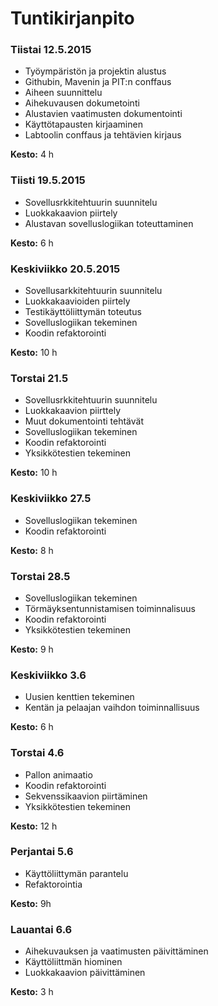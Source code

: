 # Tuntikirjanpito

### Tiistai 12.5.2015

* Työympäristön ja projektin alustus 
* Githubin, Mavenin ja PIT:n conffaus
* Aiheen suunnittelu
* Aihekuvausen dokumetointi
* Alustavien vaatimusten dokumentointi
* Käyttötapausten kirjaaminen
* Labtoolin conffaus ja tehtävien kirjaus 

**Kesto:** 4 h

### Tiisti 19.5.2015

* Sovellusrkkitehtuurin suunnitelu
* Luokkakaavion piirtely
* Alustavan sovelluslogiikan toteuttaminen

**Kesto:** 6 h

### Keskiviikko 20.5.2015

* Sovellusarkkitehtuurin suunnitelu
* Luokkakaavioiden piirtely
* Testikäyttöliittymän toteutus
* Sovelluslogiikan tekeminen
* Koodin refaktorointi

**Kesto:** 10 h

### Torstai 21.5

* Sovellusrkkitehtuurin suunnitelu
* Luokkakaavion piirttely
* Muut dokumentointi tehtävät
* Sovelluslogiikan tekeminen
* Koodin refaktorointi
* Yksikkötestien tekeminen

**Kesto:** 10 h

### Keskiviikko 27.5

* Sovelluslogiikan tekeminen
* Koodin refaktorointi

**Kesto:** 8 h

### Torstai 28.5

* Sovelluslogiikan tekeminen
* Törmäyksentunnistamisen toiminnalisuus
* Koodin refaktorointi
* Yksikkötestien tekeminen

**Kesto:** 9 h

### Keskiviikko 3.6

* Uusien kenttien tekeminen
* Kentän ja pelaajan vaihdon toiminnallisuus

**Kesto:** 6 h

### Torstai 4.6

* Pallon animaatio
* Koodin refaktorointi
* Sekvenssikaavion piirtäminen
* Yksikkötestien tekeminen

**Kesto:** 12 h

### Perjantai 5.6

* Käyttöliittymän parantelu
* Refaktorointia

**Kesto:** 9h

### Lauantai 6.6

* Aihekuvauksen ja vaatimusten päivittäminen
* Käyttöliittmän hiominen
* Luokkakaavion päivittäminen

**Kesto:** 3 h
